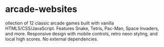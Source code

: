 # arcade-websites
ollection of 12 classic arcade games built with vanilla HTML5/CSS/JavaScript. Features Snake, Tetris, Pac-Man, Space Invaders, and more. Responsive design with mobile controls, retro neon styling, and local high scores. No external dependencies.
